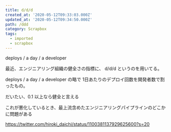 ```yaml
---
title: d/d/d
created_at: '2020-05-12T09:33:03.000Z'
updated_at: '2020-05-12T09:34:50.000Z'
path: /ddd
category: Scrapbox
tags:
  - imported
  - scrapbox
---
```

deploys / a day / a developer

最近、エンジニアリング組織の健全さの指標に、
d/d/d というのを用いてる。

deploys / a day / a developer の略で
1日あたりのデプロイ回数を開発者数で割ったもの。

だいたい、0.1 以上なら健全と言える

これが悪化しているとき、最上流含めたエンジニアリングパイプラインのどこかに問題がある

https://twitter.com/hiroki_daichi/status/1100381137929625600?s=20
